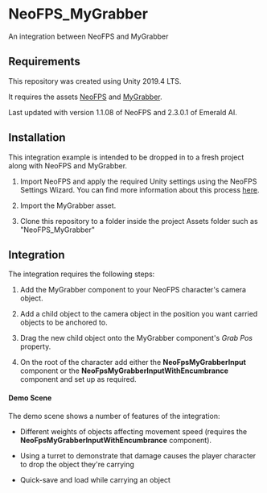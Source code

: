 # NeoFPS_MyGrabber

An integration between NeoFPS and MyGrabber

## Requirements

This repository was created using Unity 2019.4 LTS.

It requires the assets [NeoFPS](https://assetstore.unity.com/packages/templates/systems/neofps-150179?aid=1011l58Ft) and [MyGrabber](https://assetstore.unity.com/packages/tools/physics/mygrabber-3d-objects-grabber-189817?aid=1011l58Ft).

Last updated with version 1.1.08 of NeoFPS and 2.3.0.1 of Emerald AI.

## Installation

This integration example is intended to be dropped in to a fresh project along with NeoFPS and MyGrabber.

1. Import NeoFPS and apply the required Unity settings using the NeoFPS Settings Wizard. You can find more information about this process [here](https://docs.neofps.com/manual/neofps-installation.html).

2. Import the MyGrabber asset.

3. Clone this repository to a folder inside the project Assets folder such as "NeoFPS_MyGrabber"

## Integration

The integration requires the following steps:

1. Add the MyGrabber component to your NeoFPS character's camera object.

2. Add a child object to the camera object in the position you want carried objects to be anchored to.

3. Drag the new child object onto the MyGrabber component's *Grab Pos* property.

4. On the root of the character add either the **NeoFpsMyGrabberInput** component or the **NeoFpsMyGrabberInputWithEncumbrance** component and set up as required.

#### Demo Scene

The demo scene shows a number of features of the integration:

- Different weights of objects affecting movement speed (requires the **NeoFpsMyGrabberInputWithEncumbrance** component).

- Using a turret to demonstrate that damage causes the player character to drop the object they're carrying

- Quick-save and load while carrying an object